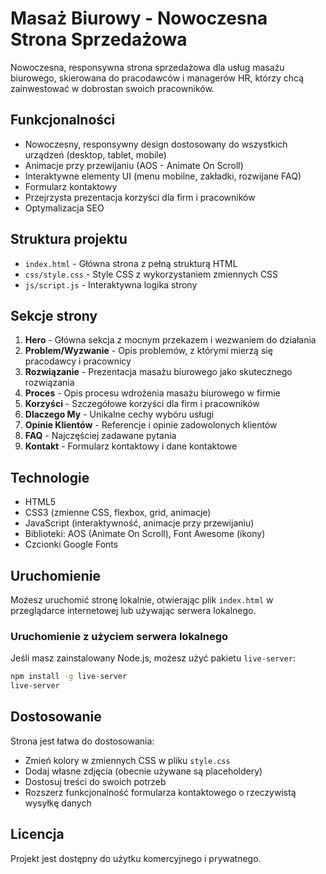 # Masaż Biurowy - Nowoczesna Strona Sprzedażowa

Nowoczesna, responsywna strona sprzedażowa dla usług masażu biurowego, skierowana do pracodawców i managerów HR, którzy chcą zainwestować w dobrostan swoich pracowników.

## Funkcjonalności

- Nowoczesny, responsywny design dostosowany do wszystkich urządzeń (desktop, tablet, mobile)
- Animacje przy przewijaniu (AOS - Animate On Scroll)
- Interaktywne elementy UI (menu mobilne, zakładki, rozwijane FAQ)
- Formularz kontaktowy
- Przejrzysta prezentacja korzyści dla firm i pracowników
- Optymalizacja SEO

## Struktura projektu

- `index.html` - Główna strona z pełną strukturą HTML
- `css/style.css` - Style CSS z wykorzystaniem zmiennych CSS
- `js/script.js` - Interaktywna logika strony

## Sekcje strony

1. **Hero** - Główna sekcja z mocnym przekazem i wezwaniem do działania
2. **Problem/Wyzwanie** - Opis problemów, z którymi mierzą się pracodawcy i pracownicy
3. **Rozwiązanie** - Prezentacja masażu biurowego jako skutecznego rozwiązania
4. **Proces** - Opis procesu wdrożenia masażu biurowego w firmie
5. **Korzyści** - Szczegółowe korzyści dla firm i pracowników
6. **Dlaczego My** - Unikalne cechy wybóru usługi
7. **Opinie Klientów** - Referencje i opinie zadowolonych klientów
8. **FAQ** - Najczęściej zadawane pytania
9. **Kontakt** - Formularz kontaktowy i dane kontaktowe

## Technologie

- HTML5
- CSS3 (zmienne CSS, flexbox, grid, animacje)
- JavaScript (interaktywność, animacje przy przewijaniu)
- Biblioteki: AOS (Animate On Scroll), Font Awesome (ikony)
- Czcionki Google Fonts

## Uruchomienie

Możesz uruchomić stronę lokalnie, otwierając plik `index.html` w przeglądarce internetowej lub używając serwera lokalnego.

### Uruchomienie z użyciem serwera lokalnego

Jeśli masz zainstalowany Node.js, możesz użyć pakietu `live-server`:

```bash
npm install -g live-server
live-server
```

## Dostosowanie

Strona jest łatwa do dostosowania:

- Zmień kolory w zmiennych CSS w pliku `style.css`
- Dodaj własne zdjęcia (obecnie używane są placeholdery)
- Dostosuj treści do swoich potrzeb
- Rozszerz funkcjonalność formularza kontaktowego o rzeczywistą wysyłkę danych

## Licencja

Projekt jest dostępny do użytku komercyjnego i prywatnego.